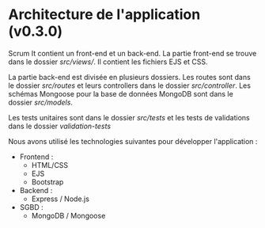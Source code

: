 # Architecture de l'application (v0.3.0)

Scrum It contient un front-end et un back-end.
La partie front-end se trouve dans le dossier *src/views/*. Il contient les fichiers EJS et CSS.

La partie back-end est divisée en plusieurs dossiers. Les routes sont dans le dossier *src/routes* et leurs controllers dans le dossier *src/controller*.
Les schémas Mongoose pour la base de données MongoDB sont dans le dossier *src/models*.

Les tests unitaires sont dans le dossier *src/tests* et les tests de validations dans le dossier *validation-tests*

Nous avons utilisé les technologies suivantes pour développer l'application :
* Frontend :
    * HTML/CSS
    * EJS
    * Bootstrap
* Backend :
    * Express / Node.js
* SGBD :
    * MongoDB / Mongoose

